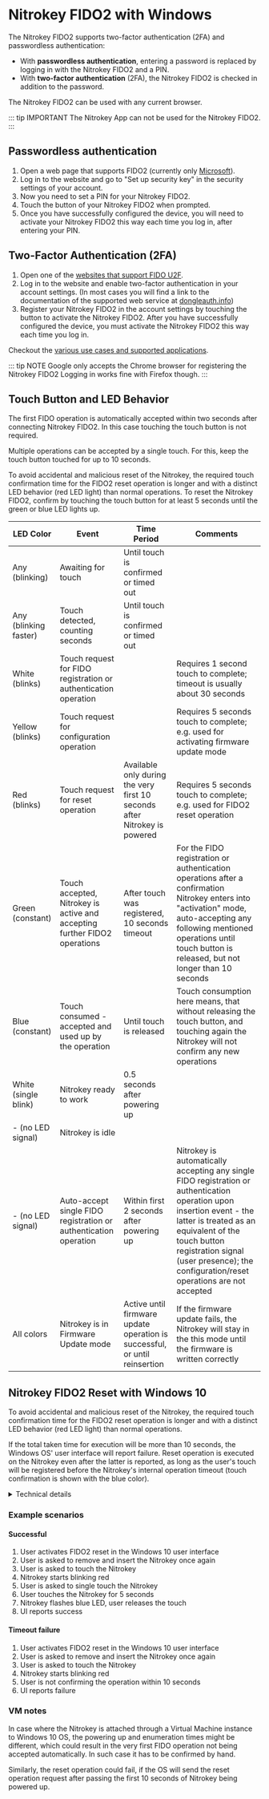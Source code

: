 # Nitrokey FIDO2 with Windows

The Nitrokey FIDO2 supports two-factor authentication (2FA) and passwordless authentication:
- With **passwordless authentication**, entering a password is replaced by logging in with the Nitrokey FIDO2 and a PIN.
- With **two-factor authentication** (2FA), the Nitrokey FIDO2 is checked in addition to the password.

The Nitrokey FIDO2 can be used with any current browser.

::: tip IMPORTANT
The Nitrokey App can not be used for the Nitrokey FIDO2.
:::


## Passwordless authentication

1. Open a web page that supports FIDO2 (currently only [Microsoft](https://www.microsoft.com)).
2. Log in to the website and go to "Set up security key" in the security settings of your account.
3. Now you need to set a PIN for your Nitrokey FIDO2.
4. Touch the button of your Nitrokey FIDO2 when prompted.
5. Once you have successfully configured the device, you will need to activate your Nitrokey FIDO2 this way each time you log in, after entering your PIN.


## Two-Factor Authentication (2FA)

1. Open one of the [websites that support FIDO U2F](https://www.dongleauth.info/).
2. Log in to the website and enable two-factor authentication in your account settings. (In most cases you will find a link to the documentation of the supported web service at [dongleauth.info](https://www.dongleauth.info/))
3. Register your Nitrokey FIDO2 in the account settings by touching the button to activate the Nitrokey FIDO2. After you have successfully configured the device, you must activate the Nitrokey FIDO2 this way each time you log in.

Checkout the [various use cases and supported applications](https://www.nitrokey.com/documentation/applications#p:nitrokey-fido2-u2f&os:all).

::: tip NOTE
Google only accepts the Chrome browser for registering the Nitrokey FIDO2 Logging in works fine with Firefox though.
:::


## Touch Button and LED Behavior

The first FIDO operation is automatically accepted within two seconds after connecting Nitrokey FIDO2. In this case touching the touch button is not required.

Multiple operations can be accepted by a single touch. For this, keep the touch button touched for up to 10 seconds.

To avoid accidental and malicious reset of the Nitrokey, the required touch confirmation time for the FIDO2 reset operation is longer and with a distinct LED behavior (red LED light) than normal operations. To reset the Nitrokey FIDO2, confirm by touching the touch button for at least 5 seconds until the green or blue LED lights up.

| LED Color                    | Event                                                                   | Time Period                                                               | Comments                                                                                                                                                                                                                                          |
|------------------------------|-------------------------------------------------------------------------|---------------------------------------------------------------------------|---------------------------------------------------------------------------------------------------------------------------------------------------------------------------------------------------------------------------------------------------|
| Any \(blinking\)             | Awaiting for touch                                                      | Until touch is confirmed or timed out                                     |                                                                                                                                                                                                                                                   |
| Any \(blinking faster\)      | Touch detected, counting seconds                                        | Until touch is confirmed or timed out                                     |                                                                                                                                                                                                                                                   |
| White \(blinks\)              | Touch request for FIDO registration or authentication operation      |                                                                           | Requires 1 second touch to complete; timeout is usually about 30 seconds                                                                                                                                                                                                               |
|  Yellow \(blinks\)            | Touch request for configuration operation                             |                                                                           | Requires 5 seconds touch to complete; e.g. used for activating firmware update mode                                                                                                                                                                                                              |
| Red \(blinks\)                | Touch request for reset operation                                     | Available only during the very first 10 seconds after Nitrokey is powered | Requires 5 seconds touch to complete; e.g. used for FIDO2 reset operation                                                                                                                                                                                                              |
| Green \(constant\)           | Touch accepted, Nitrokey is active and accepting further FIDO2 operations | After touch was registered, 10 seconds timeout                            | For the FIDO registration or authentication operations after a confirmation Nitrokey enters into "activation" mode, auto\-accepting any following mentioned operations until touch button is released, but not longer than 10 seconds                               |
| Blue \(constant\)            | Touch consumed \- accepted and used up by the operation                 | Until touch is released                                                   | Touch consumption here means, that without releasing the touch button, and touching again the Nitrokey will not confirm any new operations                                                                                                          |
| White <br/> \(single blink\) | Nitrokey ready to work                                                    | 0\.5 seconds after powering up                                            |                                                                                                                                                                                                                                                   |
| - \(no LED signal\)            | Nitrokey is idle                              |  |  |
| - \(no LED signal\)            | Auto\-accept single FIDO registration or authentication operation                              | Within first 2 seconds after powering up                                        | Nitrokey is automatically accepting any single FIDO registration or authentication operation upon insertion event \- the latter is treated as an equivalent of the touch button registration signal \(user presence\); the configuration/reset operations are not accepted |
| All colors                   | Nitrokey is in Firmware Update mode                                       | Active until firmware update operation is successful, or until reinsertion | If the firmware update fails, the Nitrokey will stay in the this mode until the firmware is written correctly                                                                                           |


## Nitrokey FIDO2 Reset with Windows 10
To avoid accidental and malicious reset of the Nitrokey, the required touch confirmation time for the FIDO2 reset operation is longer and with a distinct LED behavior (red LED light) than normal operations.

If the total taken time for execution will be more than 10 seconds, the Windows OS' user interface will report failure. Reset operation is executed on the Nitrokey even after the latter is reported, as long as the user's touch will be registered before the Nitrokey's internal operation timeout (touch confirmation is shown with the blue color).

<details>
<summary>Technical details</summary>

The FIDO2 reset operation under Windows consist of two operations:
1. single FIDO2 operation
2. actual FIDO2 reset operation

The first operation should be automatically accepted upon insertion, and user should be required to only confirm the second operation. See "VM notes" below for additional information.
</details>

### Example scenarios
#### Successful
1. User activates FIDO2 reset in the Windows 10 user interface
1. User is asked to remove and insert the Nitrokey once again
2. User is asked to touch the Nitrokey
5. Nitrokey starts blinking red
6. User is asked to single touch the Nitrokey
7. User touches the Nitrokey for 5 seconds
8. Nitrokey flashes blue LED, user releases the touch
9. UI reports success

#### Timeout failure
1. User activates FIDO2 reset in the Windows 10 user interface
1. User is asked to remove and insert the Nitrokey once again
2. User is asked to touch the Nitrokey
3. Nitrokey starts blinking red
4. User is not confirming the operation within 10 seconds
5. UI reports failure


### VM notes
In case where the Nitrokey is attached through a Virtual Machine instance to Windows 10 OS, the powering up and enumeration times might be different, which could result in the very first FIDO operation not being accepted automatically. In such case it has to be confirmed by hand.

Similarly, the reset operation could fail, if the OS will send the reset operation request after passing the first 10 seconds of Nitrokey being powered up.
